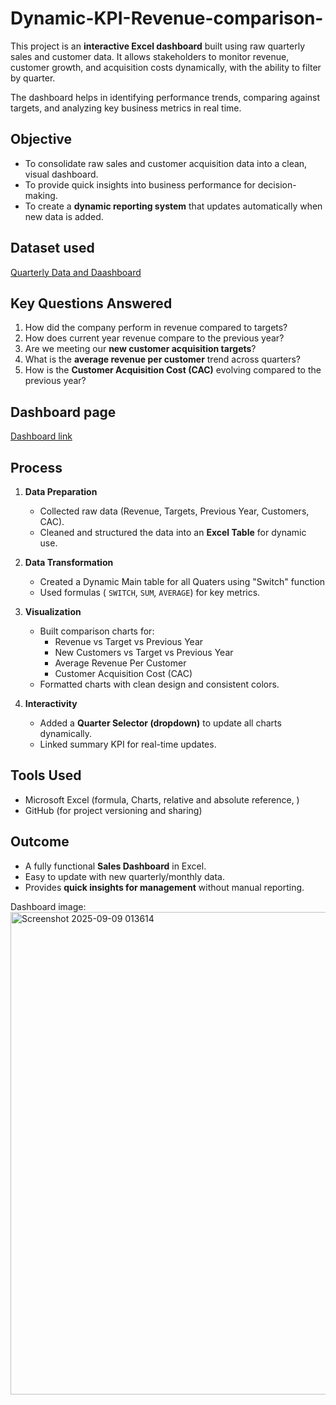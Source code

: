 # Dynamic-KPI-Revenue-comparison-
This project is an **interactive Excel dashboard** built using raw quarterly sales and customer data.   It allows stakeholders to monitor revenue, customer growth, and acquisition costs dynamically, with the ability to filter by quarter.  

The dashboard helps in identifying performance trends, comparing against targets, and analyzing key business metrics in real time.

## Objective
- To consolidate raw sales and customer acquisition data into a clean, visual dashboard.  
- To provide quick insights into business performance for decision-making.  
- To create a **dynamic reporting system** that updates automatically when new data is added.

## Dataset used
<a href="https://github.com/ninjaiscoding/Dynamic-KPI-for-Revenue-comparison-/blob/main/excel_KPI_Project.xlsx"> Quarterly Data and Daashboard</a>

## Key Questions Answered
1. How did the company perform in revenue compared to targets?  
2. How does current year revenue compare to the previous year?  
3. Are we meeting our **new customer acquisition targets**?  
4. What is the **average revenue per customer** trend across quarters?  
5. How is the **Customer Acquisition Cost (CAC)** evolving compared to the previous year?  

## Dashboard page
<a href="https://github.com/ninjaiscoding/Interactive-KPI-Tracker/blob/main/Screenshot%202025-09-09%20013614.png">Dashboard link</a>


## Process
1. **Data Preparation**  
   - Collected raw data (Revenue, Targets, Previous Year, Customers, CAC).  
   - Cleaned and structured the data into an **Excel Table** for dynamic use.  

2. **Data Transformation**  
   - Created  a Dynamic Main table for all Quaters using "Switch" function
   - Used formulas ( `SWITCH`, `SUM`, `AVERAGE`) for key metrics.  

3. **Visualization**  
   - Built comparison charts for:
     - Revenue vs Target vs Previous Year  
     - New Customers vs Target vs Previous Year  
     - Average Revenue Per Customer  
     - Customer Acquisition Cost (CAC)  
   - Formatted charts with clean design and consistent colors.  

4. **Interactivity**  
   - Added a **Quarter Selector (dropdown)** to update all charts dynamically.  
   - Linked summary KPI for real-time updates.  



## Tools Used
- Microsoft Excel (formula, Charts, relative and absolute reference, )  
- GitHub (for project versioning and sharing)  



## Outcome
- A fully functional **Sales Dashboard** in Excel.  
- Easy to update with new quarterly/monthly data.  
- Provides **quick insights for management** without manual reporting.  


Dashboard image:
<img width="1396" height="772" alt="Screenshot 2025-09-09 013614" src="https://github.com/user-attachments/assets/8c3e4831-b9f1-4607-ae5d-c1543a29ef73" />


